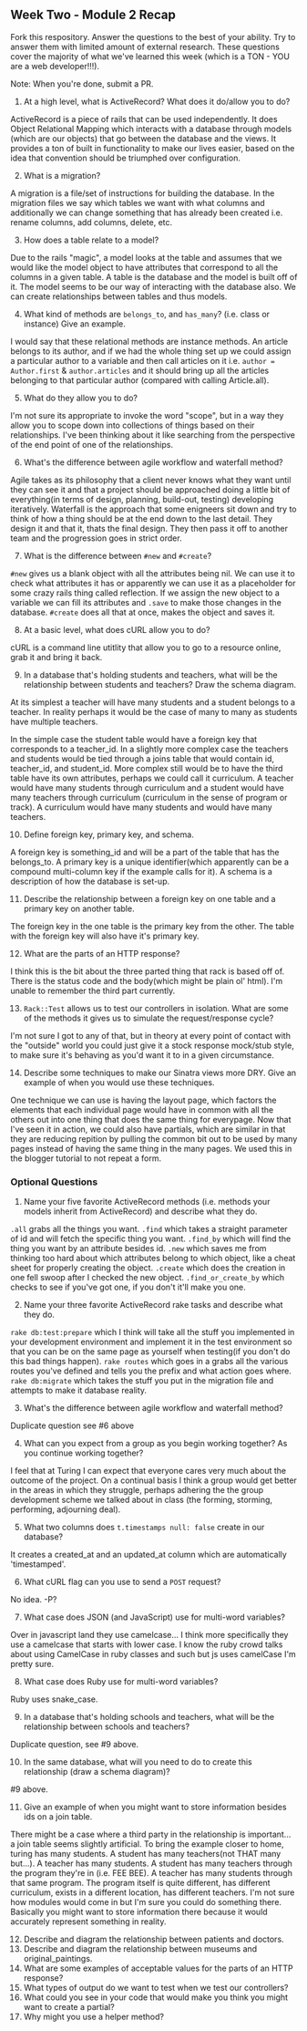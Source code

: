 ## Week Two - Module 2 Recap

Fork this respository. Answer the questions to the best of your ability. Try to answer them with limited amount of external research. These questions cover the majority of what we've learned this week (which is a TON - YOU are a web developer!!!). 

Note: When you're done, submit a PR. 

1. At a high level, what is ActiveRecord? What does it do/allow you to do?<br>

ActiveRecord is a piece of rails that can be used independently. It does Object Relational Mapping which interacts with a database through models (which are our objects) that go between the database and the views. It provides a ton of built in functionality to make our lives easier, based on the idea that convention should be triumphed over configuration. 

2. What is a migration?<br>

A migration is a file/set of instructions for building the database. In the migration files we say which tables we want with what columns and additionally we can change something that has already been created i.e. rename columns, add columns, delete, etc.

3. How does a table relate to a model?<br>

Due to the rails "magic", a model looks at the table and assumes that we would like the model object to have attributes that correspond to all the columns in a given table. A table is the database and the model is built off of it. The model seems to be our way of interacting with the database also. We can create relationships between tables and thus models.

4. What kind of methods are `belongs_to`, and `has_many`? (i.e. class or instance) Give an example.<br>

I would say that these relational methods are instance methods. An article belongs to its author, and if we had the whole thing set up we could assign a particular author to a variable and then call articles on it i.e. `author = Author.first` & `author.articles` and it should bring up all the articles belonging to that particular author (compared with calling Article.all). 

5. What do they allow you to do?<br>

I'm not sure its appropriate to invoke the word "scope", but in a way they allow you to scope down into collections of things based on their relationships. I've been thinking about it like searching from the perspective of the end point of one of the relationships. 

6. What's the difference between agile workflow and waterfall method?<br>

Agile takes as its philosophy that a client never knows what they want until they can see it and that a project should be approached doing a little bit of everything(in terms of design, planning, build-out, testing) developing iteratively. Waterfall is the approach that some enigneers sit down and try to think of how a thing should be at the end down to the last detail. They design it and that it, thats the final design. They then pass it off to another team and the progression goes in strict order.  

7. What is the difference between `#new` and `#create`?<br>

`#new` gives us a blank object with all the attributes being nil. We can use it to check what attributes it has or apparently we can use it as a placeholder for some crazy rails thing called reflection. If we assign the new object to a variable we can fill its attributes and `.save` to make those changes in the database. `#create` does all that at once, makes the object and saves it. 

8. At a basic level, what does cURL allow you to do?

cURL is a command line utitlity that allow you to go to a resource online, grab it and bring it back.

9. In a database that's holding students and teachers, what will be the relationship between students and teachers? Draw the schema diagram.

At its simplest a teacher will have many students and a student belongs to a teacher. In reality perhaps it would be the case of many to many as students have multiple teachers. 

In the simple case the student table would have a foreign key that corresponds to a teacher_id. In a slightly more complex case the teachers and students would be tied through a joins table that would contain id, teacher_id, and student_id. More complex still would be to have the third table have its own attributes, perhaps we could call it curriculum. A teacher would have many students through curriculum and a student would have many teachers through curriculum (curriculum in the sense of program or track). A curriculum would have many students and would have many teachers. 

10. Define foreign key, primary key, and schema.<br>

A foreign key is something_id and will be a part of the table that has the belongs_to. A primary key is a unique identifier(which apparently can be a compound multi-column key if the example calls for it). A schema is a description of how the database is set-up. 

11. Describe the relationship between a foreign key on one table and a primary key on another table.<br>

The foreign key in the one table is the primary key from the other. The table with the foreign key will also have it's primary key.

12. What are the parts of an HTTP response?<br>

I think this is the bit about the three parted thing that rack is based off of. There is the status code and the body(which might be plain ol' html). I'm unable to remember the third part currently.

13. `Rack::Test` allows us to test our controllers in isolation. What are some of the methods it gives us to simulate the request/response cycle?<br>

I'm not sure I got to any of that, but in theory at every point of contact with the "outside" world you could just give it a stock response mock/stub style, to make sure it's behaving as you'd want it to in a given circumstance.


14. Describe some techniques to make our Sinatra views more DRY. Give an example of when you would use these techniques.<br>

One technique we can use is having the layout page, which factors the elements that each individual page would have in common with all the others out into one thing that does the same thing for everypage. Now that I've seen it in action, we could also have partials, which are similar in that they are reducing repition by pulling the common bit out to be used by many pages instead of having the same thing in the many pages. We used this in the blogger tutorial to not repeat a form.


### Optional Questions

1. Name your five favorite ActiveRecord methods (i.e. methods your models inherit from ActiveRecord) and describe what they do.<br>

`.all` grabs all the things you want. `.find` which takes a straight parameter of id and will fetch the specific thing you want. `.find_by` which will find the thing you want by an attribute besides id. `.new` which saves me from thinking too hard about which attributes belong to which object, like a cheat sheet for properly creating the object. `.create` which does the creation in one fell swoop after I checked the new object. `.find_or_create_by` which checks to see if you've got one, if you don't it'll make you one.  

2. Name your three favorite ActiveRecord rake tasks and describe what they do.<br>

`rake db:test:prepare` which I think will take all the stuff you implemented in your development environment and implement it in the test environment so that you can be on the same page as yourself when testing(if you don't do this bad things happen). `rake routes` which goes in a grabs all the various routes you've defined and tells you the prefix and what action goes where. `rake db:migrate` which takes the stuff you put in the migration file and attempts to make it database reality. 

3. What's the difference between agile workflow and waterfall method?<br>

Duplicate question see #6 above

4. What can you expect from a group as you begin working together? As you continue working together?<br>

I feel that at Turing I can expect that everyone cares very much about the outcome of the project. On a continual basis I think a group would get better in the areas in which they struggle, perhaps adhering the the group development scheme we talked about in class (the forming, storming, performing, adjourning deal). 

5. What two columns does `t.timestamps null: false` create in our database?<br>

It creates a created_at and an updated_at column which are automatically 'timestamped'.

6. What cURL flag can you use to send a `POST` request?<br>

No idea. -P?

7. What case does JSON (and JavaScript) use for multi-word variables?<br>

Over in javascript land they use camelcase... I think more specifically they use a camelcase that starts with lower case. I know the ruby crowd talks about using CamelCase in ruby classes and such but js uses camelCase I'm pretty sure.

8. What case does Ruby use for multi-word variables?<br>

Ruby uses snake_case.

9. In a database that's holding schools and teachers, what will be the relationship between schools and teachers?<br>

Duplicate question, see #9 above.

10. In the same database, what will you need to do to create this relationship (draw a schema diagram)?<br>

#9 above.

11. Give an example of when you might want to store information besides ids on a join table.<br>

There might be a case where a third party in the relationship is important... a join table seems slightly artificial. To bring the example closer to home, turing has many students. A student has many teachers(not THAT many but...). A teacher has many students. A student has many teachers through the program they're in (i.e. FEE BEE). A teacher has many students through that same program. The program itself is quite different, has different curriculum, exists in a different location, has different teachers. I'm not sure how modules would come in but I'm sure you could do something there. Basically you might want to store information there because it would accurately represent something in reality.

12. Describe and diagram the relationship between patients and doctors.
13. Describe and diagram the relationship between museums and original_paintings.
14. What are some examples of acceptable values for the parts of an HTTP response?
15. What types of output do we want to test when we test our controllers?
16. What could you see in your code that would make you think you might want to create a partial?
17. Why might you use a helper method?
